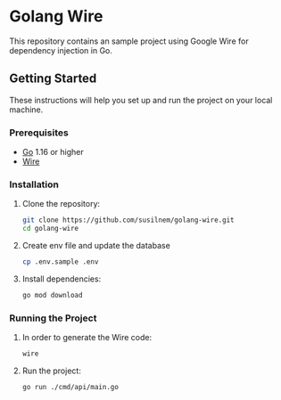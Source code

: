 # Golang Wire

This repository contains an sample project using Google Wire for dependency injection in Go.

## Getting Started

These instructions will help you set up and run the project on your local machine.

### Prerequisites

- [Go](https://golang.org/dl/) 1.16 or higher
- [Wire](https://github.com/google/wire)

### Installation

1. Clone the repository:
    ```sh
    git clone https://github.com/susilnem/golang-wire.git
    cd golang-wire
    ```

2. Create env file and update the database
    ```sh
    cp .env.sample .env
    ```
3. Install dependencies:
    ```sh
    go mod download
    ```

### Running the Project

1. In order to generate the Wire code:
    ```sh
    wire
    ```

2. Run the project:
    ```sh
    go run ./cmd/api/main.go
    ```
